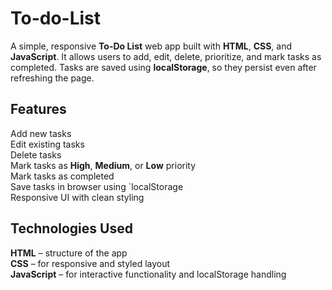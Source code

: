 # To-do-List
 A simple, responsive **To-Do List** web app built with **HTML**, **CSS**, and **JavaScript**. It allows users to add, edit, delete, prioritize, and mark tasks as completed. Tasks are saved using **localStorage**, so they persist even after refreshing the page.

## Features
 Add new tasks    
Edit existing tasks    
Delete tasks    
Mark tasks as **High**, **Medium**, or **Low** priority    
Mark tasks as completed   
Save tasks in browser using `localStorage    
Responsive UI with clean styling  

## Technologies Used
 **HTML** – structure of the app   
**CSS** – for responsive and styled layout    
**JavaScript** – for interactive functionality and localStorage handling    

